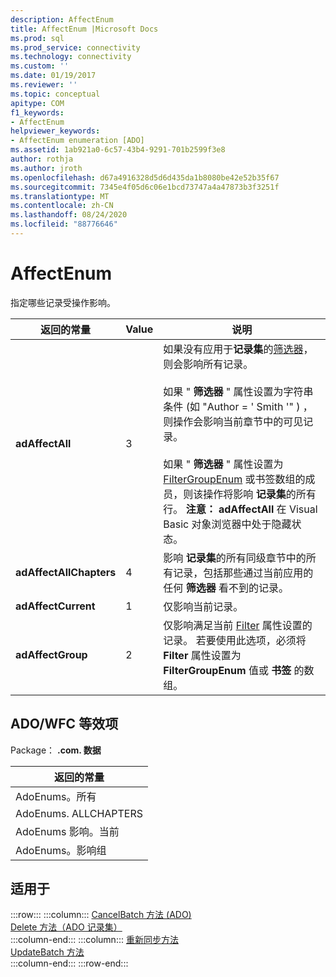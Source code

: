 ```yaml
---
description: AffectEnum
title: AffectEnum |Microsoft Docs
ms.prod: sql
ms.prod_service: connectivity
ms.technology: connectivity
ms.custom: ''
ms.date: 01/19/2017
ms.reviewer: ''
ms.topic: conceptual
apitype: COM
f1_keywords:
- AffectEnum
helpviewer_keywords:
- AffectEnum enumeration [ADO]
ms.assetid: 1ab921a0-6c57-43b4-9291-701b2599f3e8
author: rothja
ms.author: jroth
ms.openlocfilehash: d67a4916328d5d6d435da1b8080be42e52b35f67
ms.sourcegitcommit: 7345e4f05d6c06e1bcd73747a4a47873b3f3251f
ms.translationtype: MT
ms.contentlocale: zh-CN
ms.lasthandoff: 08/24/2020
ms.locfileid: "88776646"
---
```

# <a name="affectenum"></a>AffectEnum
指定哪些记录受操作影响。  
  
|返回的常量|Value|说明|  
|--------------|-----------|-----------------|  
|**adAffectAll**|3|如果没有应用于**记录集**的[筛选器](./filter-property.md)，则会影响所有记录。<br /><br /> 如果 " **筛选器** " 属性设置为字符串条件 (如 "Author = ' Smith '" ) ，则操作会影响当前章节中的可见记录。<br /><br /> 如果 " **筛选器** " 属性设置为 [FilterGroupEnum](./filtergroupenum.md) 或书签数组的成员，则该操作将影响 **记录集**的所有行。 **注意： adAffectAll** 在 Visual Basic 对象浏览器中处于隐藏状态。|  
|**adAffectAllChapters**|4|影响 **记录集**的所有同级章节中的所有记录，包括那些通过当前应用的任何 **筛选器** 看不到的记录。|  
|**adAffectCurrent**|1|仅影响当前记录。|  
|**adAffectGroup**|2|仅影响满足当前 [Filter](./filter-property.md) 属性设置的记录。 若要使用此选项，必须将 **Filter** 属性设置为 **FilterGroupEnum** 值或 **书签** 的数组。|  
  
## <a name="adowfc-equivalent"></a>ADO/WFC 等效项  
 Package： **.com. 数据**  
  
|返回的常量|  
|--------------|  
|AdoEnums。所有|  
|AdoEnums. ALLCHAPTERS|  
|AdoEnums 影响。当前|  
|AdoEnums。影响组|  
  
## <a name="applies-to"></a>适用于  

:::row:::
    :::column:::
        [CancelBatch 方法 (ADO)](./cancelbatch-method-ado.md)  
        [Delete 方法（ADO 记录集）](./delete-method-ado-recordset.md)  
    :::column-end:::
    :::column:::
        [重新同步方法](./resync-method.md)  
        [UpdateBatch 方法](./updatebatch-method.md)  
    :::column-end:::
:::row-end:::